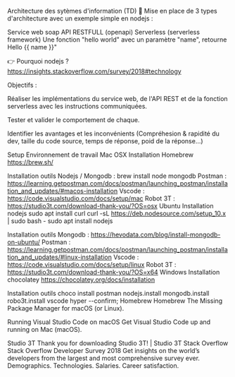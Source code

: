 Architecture des sytèmes d'information (TD)
📢 Mise en place de 3 types d'architecture avec un exemple simple en nodejs :

Service web soap
API RESTFULL (openapi)
Serverless (serverless framework)
Une fonction "hello world" avec un paramètre "name", retourne Hello {{ name }}"

👉 Pourquoi nodejs ? https://insights.stackoverflow.com/survey/2018#technology

Objectifs :

Réaliser les implémentations du service web, de l'API REST et de la fonction serverless avec les instructions communiquées.

Tester et valider le comportement de chaque.

Identifier les avantages et les inconvénients (Compréhesion & rapidité du dev, taille du code source, temps de réponse, poid de la réponse...)

Setup
Environnement de travail
Mac OSX
Installation Homebrew
https://brew.sh/

Installation outils
Nodejs / Mongodb : brew install node mongodb
Postman : https://learning.getpostman.com/docs/postman/launching_postman/installation_and_updates/#macos-installation
Vscode : https://code.visualstudio.com/docs/setup/mac
Robot 3T : https://studio3t.com/download-thank-you/?OS=osx
Ubuntu
Installation nodejs
sudo apt install curl curl -sL https://deb.nodesource.com/setup_10.x | sudo bash - sudo apt install nodejs

Installation outils
Mongodb : https://hevodata.com/blog/install-mongodb-on-ubuntu/
Postman : https://learning.getpostman.com/docs/postman/launching_postman/installation_and_updates/#linux-installation
Vscode : https://code.visualstudio.com/docs/setup/linux
Robot 3T : https://studio3t.com/download-thank-you/?OS=x64
Windows
Installation chocolatey
https://chocolatey.org/docs/installation

Installation outils
choco install postman nodejs.install mongodb.install robo3t.install vscode hyper --confirm; Homebrew Homebrew The Missing Package Manager for macOS (or Linux).

Running Visual Studio Code on macOS Get Visual Studio Code up and running on Mac (macOS).

Studio 3T Thank you for downloading Studio 3T! | Studio 3T Stack Overflow Stack Overflow Developer Survey 2018 Get insights on the world’s developers from the largest and most comprehensive survey ever. Demographics. Technologies. Salaries. Career satisfaction.

